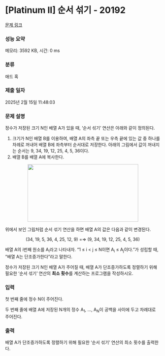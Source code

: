 # [Platinum II] 순서 섞기 - 20192 

[문제 링크](https://www.acmicpc.net/problem/20192) 

### 성능 요약

메모리: 3592 KB, 시간: 0 ms

### 분류

애드 혹

### 제출 일자

2025년 2월 15일 11:48:03

### 문제 설명

<p>정수가 저장된 크기 N인 배열 A가 있을 때, ‘순서 섞기’ 연산은 아래와 같이 정의된다.</p>

<ol>
	<li>크기가 N인 배열 B를 이용하여, 배열 A의 좌측 끝 또는 우측 끝에 있는 값 중 하나를 차례로 꺼내어 배열 B에 좌측부터 순서대로 저장한다. 아래의 그림에서 값이 꺼내지는 순서는 9, 34, 19, 12, 25, 4, 5, 36이다.</li>
	<li>배열 B를 배열 A에 복사한다.</li>
</ol>

<p style="text-align: center;"><img alt="" src="https://upload.acmicpc.net/f991c11b-4a4f-4cf5-b0a3-63b3380e6e6c/-/preview/" style="width: 359px; height: 186px;"></p>

<p>위에서 보인 그림처럼 순서 섞기 연산을 하면 배열 A의 값은 다음과 같이 변경된다.</p>

<p style="text-align: center;">(34, 19, 5, 36, 4, 25, 12, 9) =⇒ (9, 34, 19, 12, 25, 4, 5, 36)</p>

<p>배열 A의 i번째 원소를 A<sub>i</sub>라고 나타내자. “1 ≤ i < j ≤ N이면 A<sub>i</sub> ≤ A<sub>j</sub>이다.”가 성립할 때, “배열 A는 단조증가한다”라고 말한다.</p>

<p>정수가 저장된 크기 N인 배열 A가 주어질 때, 배열 A가 단조증가하도록 정렬하기 위해 필요한 ‘순서 섞기’ 연산의 <strong>최소 횟수</strong>를 계산하는 프로그램을 작성하시오.</p>

### 입력 

 <p>첫 번째 줄에 정수 N이 주어진다.</p>

<p>두 번째 줄에 배열 A에 저장된 N개의 정수 A<sub>1</sub>, ..., A<sub>N</sub>이 공백을 사이에 두고 차례대로 주어진다.</p>

### 출력 

 <p>배열 A가 단조증가하도록 정렬하기 위해 필요한 ‘순서 섞기’ 연산의 최소 횟수를 출력한다.</p>

